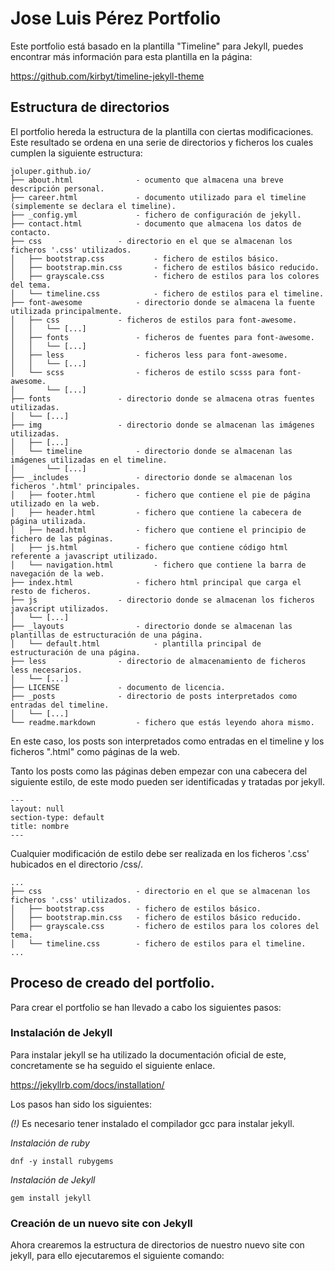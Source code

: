 # Jose Luis Pérez Portfolio

Este portfolio está basado en la plantilla "Timeline" para Jekyll, puedes encontrar más información para esta plantilla en la página: 

https://github.com/kirbyt/timeline-jekyll-theme 

## Estructura de directorios

El portfolio hereda la estructura de la plantilla con ciertas modificaciones. Este resultado se ordena en una serie de directorios y ficheros los cuales cumplen la siguiente estructura:

	joluper.github.io/
	├── about.html				- ocumento que almacena una breve descripción personal.
	├── career.html				- documento utilizado para el timeline (simplemente se declara el timeline).
	├── _config.yml				- fichero de configuración de jekyll.
	├── contact.html			- documento que almacena los datos de contacto.
	├── css 				- directorio en el que se almacenan los ficheros '.css' utilizados.
	│   ├── bootstrap.css			- fichero de estilos básico.
	│   ├── bootstrap.min.css		- fichero de estilos básico reducido.
	│   ├── grayscale.css			- fichero de estilos para los colores del tema.
	│   └── timeline.css			- fichero de estilos para el timeline.
	├── font-awesome			- directorio donde se almacena la fuente utilizada principalmente.
	│   ├── css				- ficheros de estilos para font-awesome.
	│   │   └── [...]			
	│   ├── fonts				- ficheros de fuentes para font-awesome.
	│   │   └── [...]
	│   ├── less				- ficheros less para font-awesome.
	│   │   └── [...]
	│   └── scss				- ficheros de estilo scsss para font-awesome.
	│       └── [...]
	├── fonts				- directorio donde se almacena otras fuentes utilizadas.
	│   └── [...]
	├── img					- directorio donde se almacenan las imágenes utilizadas.
	│   ├── [...]
	│   └── timeline			- directorio donde se almacenan las imágenes utilizadas en el timeline.
	│       └── [...]
	├── _includes				- directorio donde se almacenan los ficheros '.html' principales.
	│   ├── footer.html			- fichero que contiene el pie de página utilizado en la web.
	│   ├── header.html			- fichero que contiene la cabecera de página utilizada.
	│   ├── head.html			- fichero que contiene el principio de fichero de las páginas.
	│   ├── js.html				- fichero que contiene código html referente a javascript utilizado.
	│   └── navigation.html			- fichero que contiene la barra de navegación de la web.
	├── index.html				- fichero html principal que carga el resto de ficheros.
	├── js					- directorio donde se almacenan los ficheros javascript utilizados.
	│   └── [...]
	├── _layouts				- directorio donde se almacenan las plantillas de estructuración de una página.
	│   └── default.html			- plantilla principal de estructuración de una página.
	├── less				- directorio de almacenamiento de ficheros less necesarios.
	│   └── [...]
	├── LICENSE				- documento de licencia.
	├── _posts				- directorio de posts interpretados como entradas del timeline.
	│   └── [...]
	└── readme.markdown			- fichero que estás leyendo ahora mismo.

En este caso, los posts son interpretados como entradas en el timeline y los ficheros ".html" como páginas de la web.

Tanto los posts como las páginas deben empezar con una cabecera del siguiente estilo, de este modo pueden ser identificadas y tratadas por jekyll.

	---
	layout: null
	section-type: default
	title: nombre
	---

Cualquier modificación de estilo debe ser realizada en los ficheros '.css' hubicados en el directorio /css/.
	
	...
	├── css 					- directorio en el que se almacenan los ficheros '.css' utilizados.
	│   ├── bootstrap.css		- fichero de estilos básico.
	│   ├── bootstrap.min.css	- fichero de estilos básico reducido.
	│   ├── grayscale.css		- fichero de estilos para los colores del tema.
	│   └── timeline.css		- fichero de estilos para el timeline.
	...
	
## Proceso de creado del portfolio.

Para crear el portfolio se han llevado a cabo los siguientes pasos:

### Instalación de Jekyll

Para instalar jekyll se ha utilizado la documentación oficial de este, concretamente se ha seguido el siguiente enlace.

https://jekyllrb.com/docs/installation/

Los pasos han sido los siguientes:

*(!)* Es necesario tener instalado el compilador gcc para instalar jekyll.

*Instalación de ruby*

	dnf -y install rubygems
	
*Instalación de Jekyll*

	gem install jekyll
	
### Creación de un nuevo site con Jekyll

Ahora crearemos la estructura de directorios de nuestro nuevo site con jekyll, para ello ejecutaremos el siguiente comando:

	
